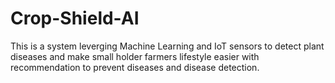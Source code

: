 # Crop-Shield-AI
This is a system leverging Machine Learning and IoT sensors to detect plant diseases and make small holder farmers lifestyle easier with recommendation to prevent diseases and disease detection.
